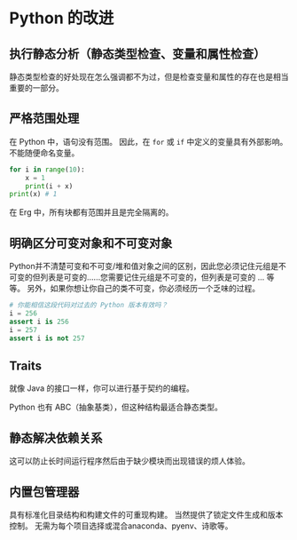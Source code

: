# Python 的改进

## 执行静态分析（静态类型检查、变量和属性检查）

静态类型检查的好处现在怎么强调都不为过，但是检查变量和属性的存在也是相当重要的一部分。

## 严格范围处理

在 Python 中，语句没有范围。
因此，在 `for` 或 `if` 中定义的变量具有外部影响。 不能随便命名变量。

```python
for i in range(10):
    x = 1
    print(i + x)
print(x) # 1
```

在 Erg 中，所有块都有范围并且是完全隔离的。

## 明确区分可变对象和不可变对象

Python并不清楚可变和不可变/堆和值对象之间的区别，因此您必须记住元组是不可变的但列表是可变的......您需要记住元组是不可变的，但列表是可变的 ... 等等。
另外，如果你想让你自己的类不可变，你必须经历一个乏味的过程。

```python
# 你能相信这段代码对过去的 Python 版本有效吗？
i = 256
assert i is 256
i = 257
assert i is not 257
```

## Traits

就像 Java 的接口一样，你可以进行基于契约的编程。

Python 也有 ABC（抽象基类），但这种结构最适合静态类型。

## 静态解决依赖关系

这可以防止长时间运行程序然后由于缺少模块而出现错误的烦人体验。

## 内置包管理器

具有标准化目录结构和构建文件的可重现构建。
当然提供了锁定文件生成和版本控制。
无需为每个项目选择或混合anaconda、pyenv、诗歌等。
